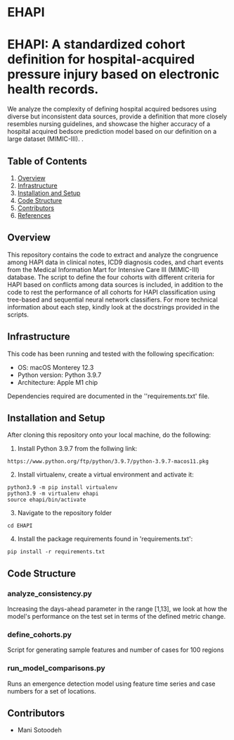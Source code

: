 # EHAPI

# EHAPI: A standardized cohort definition for hospital-acquired pressure injury based on electronic health records.

We analyze the complexity of defining hospital acquired bedsores using diverse but inconsistent data sources, provide a definition that more closely resembles nursing guidelines, and showcase the higher accuracy of a hospital acquired bedsore prediction model based on our definition on a large dataset (MIMIC-III).
.


## Table of Contents

1. [Overview](https://github.com/manisci/EHAPI#overview)
2. [Infrastructure](https://github.com/manisci/EHAPI#infrastructure)
3. [Installation and Setup](https://github.com/manisci/EHAPI#installation-and-setup)
4. [Code Structure](https://github.com/manisci/EHAPI#code-structure)
5. [Contributors](https://github.com/manisci/EHAPI#contributors)
6. [References](https://github.com/manisci/EHAPI#references)

## Overview

This repository contains the code to extract and analyze the congruence among HAPI data in clinical notes, ICD9 diagnosis codes, and chart events from the Medical Information Mart for Intensive Care III (MIMIC-III) database. The script to define the four cohorts with different criteria for HAPI based on conflicts among data sources is included, in addition to the code to rest the performance of all cohorts for HAPI classification using tree-based and sequential neural network classifiers. For more technical information about each step, kindly look at the docstrings provided in the scripts.

## Infrastructure

This code has been running and tested with the following specification:

* OS: macOS Monterey	12.3
* Python version: Python 3.9.7
* Architecture: Apple M1 chip

Dependencies required are documented in the ''requirements.txt' file. 

## Installation and Setup

After cloning this repository onto your local machine, do the following:
1. Install Python 3.9.7 from the follwing link:
```
https://www.python.org/ftp/python/3.9.7/python-3.9.7-macos11.pkg
```
2. Install virtualenv, create a virtual environment and activate it:
```
python3.9 -m pip install virtualenv
python3.9 -m virtualenv ehapi
source ehapi/bin/activate
```
3. Navigate to the repository folder
```
cd EHAPI
```
4. Install the package requirements found in 'requirements.txt':
```
pip install -r requirements.txt
```
## Code Structure

### analyze_consistency.py 
Increasing the days-ahead parameter in the range [1,13], we look at how the model's performance on the test set in terms of the defined metric change.

### define_cohorts.py
Script for generating sample features and number of cases for 100 regions

### run_model_comparisons.py 
Runs an emergence detection model using feature time series
and case numbers for a set of locations. 

## Contributors
* Mani Sotoodeh 

